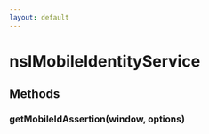 ```yaml
---
layout: default
---
```


# nsIMobileIdentityService #

## Methods ##

### getMobileIdAssertion(window, options) ###
